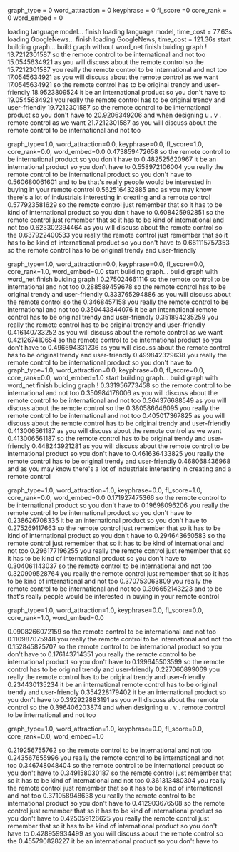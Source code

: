 graph_type = 0
word_attraction = 0
keyphrase = 0
fl_score =0
core_rank = 0
word_embed = 0

loading language model...
finish loading language model, time_cost = 77.63s
loading GoogleNews...
finish loading GoogleNews, time_cost = 121.36s
start building graph...
build graph without word_net
finish buiding graph !
13.7212301587 so the remote control to be international and not too
15.0545634921 as you will discuss about the remote control so the
15.7212301587 you really the remote control to be international and not too
17.0545634921 as you will discuss about the remote control as we want
17.0545634921 so the remote control has to be original trendy and user-friendly
18.9523809524 it be an international product so you don't have to
19.0545634921 you really the remote control has to be original trendy and user-friendly
19.7212301587 so the remote control to be international product so you don't have to
20.9206349206 and when designing u . v . remote control as we want
21.7212301587 as you will discuss about the remote control to be international and not too



graph_type=1.0, word_attraction=0.0, keyphrase=0.0, fl_score=1.0, core_rank=0.0, word_embed=0.0 
0.473859472658 so the remote control to be international product so you don't have to
0.482525620967 it be an international product so you don't have to
0.558972106004 you really the remote control to be international product so you don't have to
0.560680061601 and to be that's really people would be interested in buying in your remote control
0.562516432885 and as you may know there's a lot of industrials interesting in creating and a remote control
0.577923581629 so the remote control just remember that so it has to be kind of international product so you don't have to
0.608425992851 so the remote control just remember that so it has to be kind of international and not too
0.623302394464 as you will discuss about the remote control so the
0.637922400533 you really the remote control just remember that so it has to be kind of international product so you don't have to
0.661115757353 so the remote control has to be original trendy and user-friendly



graph_type=1.0, word_attraction=0.0, keyphrase=0.0, fl_score=0.0, core_rank=1.0, word_embed=0.0 
start building graph...
build graph with word_net
finish buiding graph !
0.275024661116 so the remote control to be international and not too
0.288589459678 so the remote control has to be original trendy and user-friendly
0.333765294886 as you will discuss about the remote control so the
0.3468457158 you really the remote control to be international and not too
0.350443844076 it be an international remote control has to be original trendy and user-friendly
0.351894235259 you really the remote control has to be original trendy and user-friendly
0.416140733252 as you will discuss about the remote control as we want
0.421267410654 so the remote control to be international product so you don't have to
0.496694331236 as you will discuss about the remote control has to be original trendy and user-friendly
0.499842329638 you really the remote control to be international product so you don't have to
graph_type=1.0, word_attraction=0.0, keyphrase=0.0, fl_score=0.0, core_rank=0.0, word_embed=1.0 
start building graph...
build graph with word_net
finish buiding graph !
0.331956773458 so the remote control to be international and not too
0.350984176006 as you will discuss about the remote control to be international and not too
0.364376688549 as you will discuss about the remote control so the
0.380586646095 you really the remote control to be international and not too
0.405017367825 as you will discuss about the remote control has to be original trendy and user-friendly
0.413006561187 as you will discuss about the remote control as we want
0.413006561187 so the remote control has to be original trendy and user-friendly
0.448243921281 as you will discuss about the remote control to be international product so you don't have to
0.461636433825 you really the remote control has to be original trendy and user-friendly
0.468068436968 and as you may know there's a lot of industrials interesting in creating and a remote control



graph_type=1.0, word_attraction=1.0, keyphrase=0.0, fl_score=1.0, core_rank=0.0, word_embed=0.0 
0.171927475366 so the remote control to be international product so you don't have to
0.19698096206 you really the remote control to be international product so you don't have to
0.238626708335 it be an international product so you don't have to
0.275269117663 so the remote control just remember that so it has to be kind of international product so you don't have to
0.294643650583 so the remote control just remember that so it has to be kind of international and not too
0.296177196255 you really the remote control just remember that so it has to be kind of international product so you don't have to
0.304061143037 so the remote control to be international and not too
0.320909528764 you really the remote control just remember that so it has to be kind of international and not too
0.370753063809 you really the remote control to be international and not too
0.396652143223 and to be that's really people would be interested in buying in your remote control



graph_type=1.0, word_attraction=1.0, keyphrase=0.0, fl_score=0.0, core_rank=1.0, word_embed=0.0 

0.0908266072159 so the remote control to be international and not too
0.110987075948 you really the remote control to be international and not too
0.152845825707 so the remote control to be international product so you don't have to
0.176143714351 you really the remote control to be international product so you don't have to
0.199645503599 so the remote control has to be original trendy and user-friendly
0.227060899069 you really the remote control has to be original trendy and user-friendly
0.234430135234 it be an international remote control has to be original trendy and user-friendly
0.354228179402 it be an international product so you don't have to
0.392922883191 as you will discuss about the remote control so the
0.396406203874 and when designing u . v . remote control to be international and not too



graph_type=1.0, word_attraction=1.0, keyphrase=0.0, fl_score=0.0, core_rank=0.0, word_embed=1.0 

0.219256755762 so the remote control to be international and not too
0.243567655996 you really the remote control to be international and not too
0.346748048404 so the remote control to be international product so you don't have to
0.349158030187 so the remote control just remember that so it has to be kind of international and not too
0.361313480304 you really the remote control just remember that so it has to be kind of international and not too
0.371058948638 you really the remote control to be international product so you don't have to
0.412903676508 so the remote control just remember that so it has to be kind of international product so you don't have to
0.425059126625 you really the remote control just remember that so it has to be kind of international product so you don't have to
0.428959934499 as you will discuss about the remote control so the
0.455790828227 it be an international product so you don't have to



